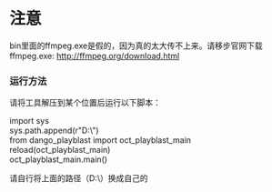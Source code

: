 ﻿# 注意

bin里面的ffmpeg.exe是假的，因为真的太大传不上来。请移步官网下载ffmpeg.exe:
http://ffmpeg.org/download.html

### 运行方法
请将工具解压到某个位置后运行以下脚本： 
 
import sys  
sys.path.append(r"D:\\")  
from dango_playblast import oct_playblast_main  
reload(oct_playblast_main)  
oct_playblast_main.main()  



请自行将上面的路径（D:\\）换成自己的  
